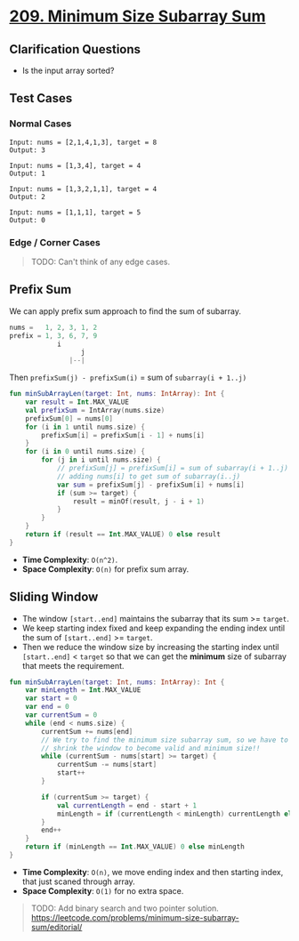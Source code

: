 # [209. Minimum Size Subarray Sum](https://leetcode.com/problems/minimum-size-subarray-sum/)

## Clarification Questions
* Is the input array sorted?
 
## Test Cases
### Normal Cases
```
Input: nums = [2,1,4,1,3], target = 8
Output: 3

Input: nums = [1,3,4], target = 4
Output: 1

Input: nums = [1,3,2,1,1], target = 4
Output: 2

Input: nums = [1,1,1], target = 5
Output: 0
```
### Edge / Corner Cases
> TODO: Can't think of any edge cases.

## Prefix Sum
We can apply prefix sum approach to find the sum of subarray.

```js
nums =   1, 2, 3, 1, 2
prefix = 1, 3, 6, 7, 9
            i  
                  j
               |--|
```
Then `prefixSum(j) - prefixSum(i)` = sum of `subarray(i + 1..j)`

```kotlin
fun minSubArrayLen(target: Int, nums: IntArray): Int {
    var result = Int.MAX_VALUE
    val prefixSum = IntArray(nums.size)
    prefixSum[0] = nums[0]
    for (i in 1 until nums.size) {
        prefixSum[i] = prefixSum[i - 1] + nums[i]
    }
    for (i in 0 until nums.size) {
        for (j in i until nums.size) {
            // prefixSum[j] = prefixSum[i] = sum of subarray(i + 1..j)
            // adding nums[i] to get sum of subarray(i..j)
            var sum = prefixSum[j] - prefixSum[i] + nums[i]
            if (sum >= target) {
                result = minOf(result, j - i + 1)
            }
        }
    }
    return if (result == Int.MAX_VALUE) 0 else result
}
```

* **Time Complexity**: `O(n^2)`.
* **Space Complexity**: `O(n)` for prefix sum array.

## Sliding Window
* The window `[start..end]` maintains the subarray that its sum >= `target`.
* We keep starting index fixed and keep expanding the ending index until the sum of `[start..end]` >= `target`.
* Then we reduce the window size by increasing the starting index until `[start..end]` < `target` so that we can get the **minimum** size of subarray that meets the requirement.

```kotlin
fun minSubArrayLen(target: Int, nums: IntArray): Int {
    var minLength = Int.MAX_VALUE
    var start = 0
    var end = 0
    var currentSum = 0
    while (end < nums.size) {
        currentSum += nums[end]
        // We try to find the minimum size subarray sum, so we have to 
        // shrink the window to become valid and minimum size!!
        while (currentSum - nums[start] >= target) {
            currentSum -= nums[start]
            start++
        }

        if (currentSum >= target) {
            val currentLength = end - start + 1
            minLength = if (currentLength < minLength) currentLength else minLength
        }
        end++
    }
    return if (minLength == Int.MAX_VALUE) 0 else minLength
}
```

* **Time Complexity**: `O(n)`, we move ending index and then starting index, that just scaned through array.
* **Space Complexity**: `O(1)` for no extra space.

> TODO: Add binary search and two pointer solution. https://leetcode.com/problems/minimum-size-subarray-sum/editorial/